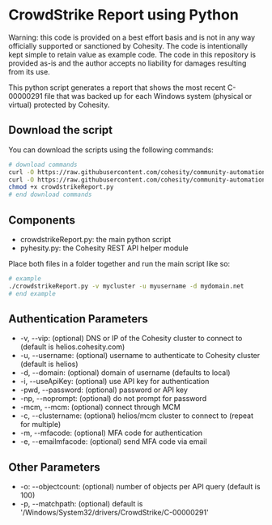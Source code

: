 # CrowdStrike Report using Python

Warning: this code is provided on a best effort basis and is not in any way officially supported or sanctioned by Cohesity. The code is intentionally kept simple to retain value as example code. The code in this repository is provided as-is and the author accepts no liability for damages resulting from its use.

This python script generates a report that shows the most recent C-00000291 file that was backed up for each Windows system (physical or virtual) protected by Cohesity.

## Download the script

You can download the scripts using the following commands:

```bash
# download commands
curl -O https://raw.githubusercontent.com/cohesity/community-automation-samples/main/reports/python/crowdstrikeReport/crowdstrikeReport.py
curl -O https://raw.githubusercontent.com/cohesity/community-automation-samples/main/python/pyhesity.py
chmod +x crowdstrikeReport.py
# end download commands
```

## Components

* crowdstrikeReport.py: the main python script
* pyhesity.py: the Cohesity REST API helper module

Place both files in a folder together and run the main script like so:

```bash
# example
./crowdstrikeReport.py -v mycluster -u myusername -d mydomain.net
# end example
```

## Authentication Parameters

* -v, --vip: (optional) DNS or IP of the Cohesity cluster to connect to (default is helios.cohesity.com)
* -u, --username: (optional) username to authenticate to Cohesity cluster (default is helios)
* -d, --domain: (optional) domain of username (defaults to local)
* -i, --useApiKey: (optional) use API key for authentication
* -pwd, --password: (optional) password or API key
* -np, --noprompt: (optional) do not prompt for password
* -mcm, --mcm: (optional) connect through MCM
* -c, --clustername: (optional) helios/mcm cluster to connect to (repeat for multiple)
* -m, --mfacode: (optional) MFA code for authentication
* -e, --emailmfacode: (optional) send MFA code via email

## Other Parameters

* -o: --objectcount: (optional) number of objects per API query (default is 100)
* -p, --matchpath: (optional) default is '/Windows/System32/drivers/CrowdStrike/C-00000291'
